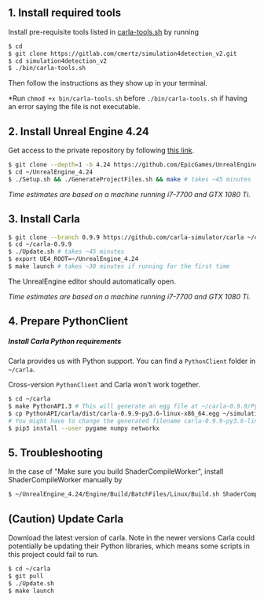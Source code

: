## 1. Install required tools
Install pre-requisite tools listed in [carla-tools.sh](bin/carla-tools.sh) by running
```bash
$ cd
$ git clone https://gitlab.com/cmertz/simulation4detection_v2.git
$ cd simulation4detection_v2
$ ./bin/carla-tools.sh
```
Then follow the instructions as they show up in your terminal.

*Run `chmod +x bin/carla-tools.sh` before `./bin/carla-tools.sh` if having an error saying the file is not executable.

## 2. Install Unreal Engine 4.24
Get access to the private repository by following [this link](https://www.unrealengine.com/en-US/ue4-on-github).
```bash
$ git clone --depth=1 -b 4.24 https://github.com/EpicGames/UnrealEngine.git ~/UnrealEngine_4.24
$ cd ~/UnrealEngine_4.24
$ ./Setup.sh && ./GenerateProjectFiles.sh && make # takes ~45 minutes
```
  *Time estimates are based on a machine running i7-7700 and GTX 1080 Ti.*

## 3. Install Carla
```bash
$ git clone --branch 0.9.9 https://github.com/carla-simulator/carla ~/carla-0.9.9
$ cd ~/carla-0.9.9
$ ./Update.sh # takes ~45 minutes
$ export UE4_ROOT=~/UnrealEngine_4.24
$ make launch # takes ~30 minutes if running for the first time 
```
The UnrealEngine editor should automatically open.

  *Time estimates are based on a machine running i7-7700 and GTX 1080 Ti.*

## 4.  Prepare PythonClient

##### Install Carla Python requirements
Carla provides us with Python support. You can find a `PythonClient` folder in `~/carla`. 

Cross-version `PythonClient` and Carla won't work together.

```bash
$ cd ~/carla
$ make PythonAPI.3 # This will generate an egg file at ~/carla-0.9.9/PythonAPI/carla/dist/carla-0.9.9-py3.6-linux-x86_64.egg
$ cp PythonAPI/carla/dist/carla-0.9.9-py3.6-linux-x86_64.egg ~/simulation4detection_v2/carla/PythonAPI/carla/dist/carla-0.9.9-py3-linux-x86_64.egg # create a copy of this egg file in the simulation4detection_v2 repo
# You might have to change the generated filename carla-0.9.9-py3.6-linux-x86_64.egg in the command above
$ pip3 install --user pygame numpy networkx
```

## 5. Troubleshooting
In the case of "Make sure you build ShaderCompileWorker", install ShaderCompileWorker manually by
```bash
$ ~/UnrealEngine_4.24/Engine/Build/BatchFiles/Linux/Build.sh ShaderCompileWorker Linux Development # -verbose
```

## (Caution) Update Carla
Download the latest version of carla. Note in the newer versions Carla could potentially be updating their Python libraries, which means some scripts in this project could fail to run.
```bash
$ cd ~/carla
$ git pull
$ ./Update.sh
$ make launch
```